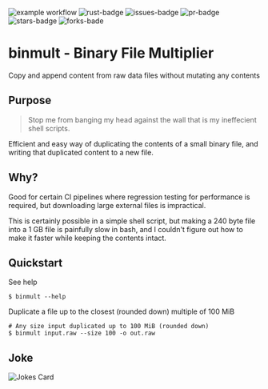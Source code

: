 ![example workflow](https://github.com/crambl/binary_file_multiplier/actions/workflows/github-ci.yml/badge.svg)
![rust-badge](https://img.shields.io/github/license/crambl/binary_file_multiplier.svg)
![issues-badge](https://img.shields.io/github/issues/crambl/binary_file_multiplier.svg)
![pr-badge](https://img.shields.io/github/issues-pr/crambl/binary_file_multiplier.svg)
![stars-badge](https://img.shields.io/github/stars/crambl/binary_file_multiplier.svg)
![forks-bade](https://img.shields.io/github/forks/crambl/binary_file_multiplier.svg)


# binmult - Binary File Multiplier
Copy and append content from raw data files without mutating any contents

## Purpose
>Stop me from banging my head against the wall that is my ineffecient shell scripts.

Efficient and easy way of duplicating the contents of a small binary file, and writing that duplicated content to a new file.

## Why?
Good for certain CI pipelines where regression testing for performance is required, but downloading large external files is impractical. 

This is certainly possible in a simple shell script, but making a 240 byte file into a 1 GB file is painfully slow in bash, and I couldn't figure out how to make it faster while keeping the contents intact.

## Quickstart
See help
```shell
$ binmult --help
```

Duplicate a file up to the closest (rounded down) multiple of 100 MiB

```shell
# Any size input duplicated up to 100 MiB (rounded down)
$ binmult input.raw --size 100 -o out.raw
```

## Joke
![Jokes Card](https://readme-jokes.vercel.app/api)